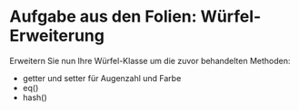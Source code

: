 # Aufgabe aus den Folien: Würfel-Erweiterung

Erweitern Sie nun Ihre Würfel-Klasse um die zuvor behandelten Methoden:
- getter und setter für Augenzahl und Farbe
- eq()
- hash()
